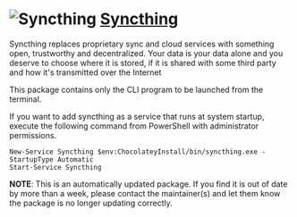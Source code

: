 # ![Syncthing](https://cdn.jsdelivr.net/gh/pauby/ChocoPackages@9ffd3adf/icons/syncthing.png "Syncthing Logo") [Syncthing](https://chocolatey.org/packages/syncthing)

Syncthing replaces proprietary sync and cloud services with something open, trustworthy and decentralized. Your data is your data alone and you deserve to choose where it is stored, if it is shared with some third party and how it's transmitted over the Internet

This package contains only the CLI program to be launched from the terminal.

If you want to add syncthing as a service that runs at system startup, execute the following command from PowerShell with administrator permissions.

```
New-Service Syncthing $env:ChocolateyInstall/bin/syncthing.exe -StartupType Automatic
Start-Service Syncthing
```

**NOTE**: This is an automatically updated package. If you find it is out of date by more than a week, please contact the maintainer(s) and let them know the package is no longer updating correctly.
